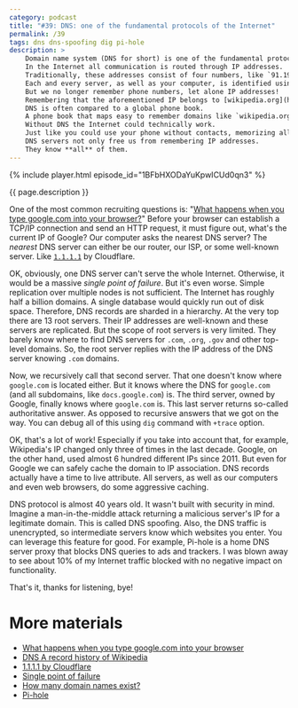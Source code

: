 ```yaml
---
category: podcast
title: "#39: DNS: one of the fundamental protocols of the Internet"
permalink: /39
tags: dns dns-spoofing dig pi-hole
description: >
    Domain name system (DNS for short) is one of the fundamental protocols of the Internet.
    In the Internet all communication is routed through IP addresses.
    Traditionally, these addresses consist of four numbers, like `91.198.174.192`.
    Each and every server, as well as your computer, is identified using such an address.
    But we no longer remember phone numbers, let alone IP addresses!
    Remembering that the aforementioned IP belongs to [wikipedia.org](https://www.wikipedia.org/) is tedious.
    DNS is often compared to a global phone book.
    A phone book that maps easy to remember domains like `wikipedia.org` or `gmail.com` to IP addresses - usable by machines.
    Without DNS the Internet could technically work.
    Just like you could use your phone without contacts, memorizing all phone numbers.
    DNS servers not only free us from remembering IP addresses.
    They know **all** of them.
---
```


{% include player.html episode_id="1BFbHXODaYuKpwICUd0qn3" %}

{{ page.description }}

One of the most common recruiting questions is: "[What happens when you type google.com into your browser?](https://github.com/alex/what-happens-when)"
Before your browser can establish a TCP/IP connection and send an HTTP request, it must figure out, what's the current IP of Google?
Our computer asks the nearest DNS server?
The _nearest_ DNS server can either be our router, our ISP, or some well-known server.
Like [`1.1.1.1`](https://1.1.1.1/) by Cloudflare.

OK, obviously, one DNS server can't serve the whole Internet.
Otherwise, it would be a massive _single point of failure_.
But it's even worse.
Simple replication over multiple nodes is not sufficient.
The Internet has roughly half a billion domains.
A single database would quickly run out of disk space.
Therefore, DNS records are sharded in a hierarchy.
At the very top there are 13 root servers.
Their IP addresses are well-known and these servers are replicated.
But the scope of root servers is very limited.
They barely know where to find DNS servers for `.com`, `.org`, `.gov` and other top-level domains.
So, the root server replies with the IP address of the DNS server knowing `.com` domains.

Now, we recursively call that second server.
That one doesn't know where `google.com` is located either.
But it knows where the DNS for `google.com` (and all subdomains, like `docs.google.com`) is.
The third server, owned by Google, finally knows where `google.com` is.
This last server returns so-called authoritative answer.
As opposed to recursive answers that we got on the way.
You can debug all of this using `dig` command with `+trace` option.

OK, that's a lot of work!
Especially if you take into account that, for example, Wikipedia's IP changed only three of times in the last decade.
Google, on the other hand, used almost 6 hundred different IPs since 2011.
But even for Google we can safely cache the domain to IP association.
DNS records actually have a time to live attribute.
All servers, as well as our computers and even web browsers, do some aggressive caching.

DNS protocol is almost 40 years old.
It wasn't built with security in mind.
Imagine a man-in-the-middle attack returning a malicious server's IP for a legitimate domain.
This is called DNS spoofing.
Also, the DNS traffic is unencrypted, so intermediate servers know which websites you enter.
You can leverage this feature for good.
For example, Pi-hole is a home DNS server proxy that blocks DNS queries to ads and trackers.
I was blown away to see about 10% of my Internet traffic blocked with no negative impact on functionality.

That's it, thanks for listening, bye!

# More materials

* [What happens when you type google.com into your browser](https://github.com/alex/what-happens-when)
* [DNS A record history of Wikipedia](http://dnshistory.org/historical-dns-records/a/wikipedia.org)
* [1.1.1.1 by Cloudflare](https://1.1.1.1/)
* [Single point of failure](https://en.wikipedia.org/wiki/Single_point_of_failure)
* [How many domain names exist?](https://www.quora.com/How-many-domain-names-exist)
* [Pi-hole](https://pi-hole.net/)


